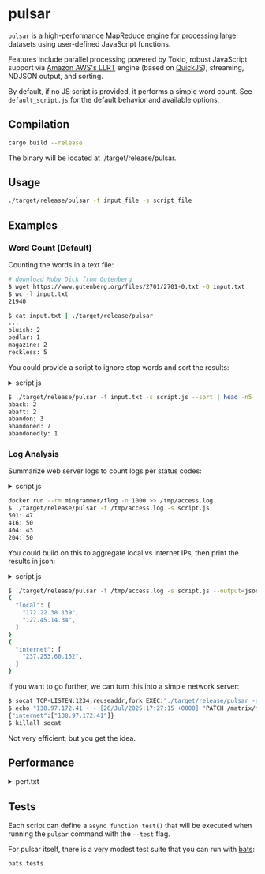 # pulsar

`pulsar` is a high-performance MapReduce engine for processing large datasets using user-defined JavaScript functions.

Features include parallel processing powered by Tokio, robust JavaScript support via [Amazon AWS's LLRT](https://github.com/awslabs/llrt) engine (based on [QuickJS](https://github.com/DelSkayn/rquickjs)), streaming, NDJSON output, and sorting.

By default, if no JS script is provided, it performs a simple word count. See `default_script.js` for the default behavior and available options.

## Compilation

```bash
cargo build --release
```

The binary will be located at ./target/release/pulsar.

## Usage

```bash
./target/release/pulsar -f input_file -s script_file
```

## Examples

### Word Count (Default)

Counting the words in a text file:

```bash
# download Moby Dick from Gutenberg
$ wget https://www.gutenberg.org/files/2701/2701-0.txt -O input.txt
$ wc -l input.txt
21940

$ cat input.txt | ./target/release/pulsar
...
bluish: 2
pedlar: 1
magazine: 2
reckless: 5
```

You could provide a script to ignore stop words and sort the results:

<details>
<summary>script.js</summary>

```js
const STOP_WORDS = new Set([
  "a", "an", "and", "are", "as", "at", "be", "but", "by", "for", "if", "in",
  "into", "is", "it", "no", "not", "of", "on", "or", "such", "that", "the",
  "their", "then", "there", "these", "they", "this", "to", "was", "will", "with"
]);

const map = async (line) =>
  line
    .toLowerCase()
    .replace(/[^\p{L}\p{N}]+/gu, " ")
    .trim()
    .split(/\s+/)
    .filter(
      (word) => word && !STOP_WORDS.has(word) && !/\d/.test(word) // filter out any word containing digits
    )
    .map((word) => [word, 1]);

const reduce = async (key, values) => values.length;

const sort = async (results) =>
  results.sort((a, b) => a[0].localeCompare(b[0])); // Sort alphabetically
```

</details>

```bash
$ ./target/release/pulsar -f input.txt -s script.js --sort | head -n5
aback: 2
abaft: 2
abandon: 3
abandoned: 7
abandonedly: 1
```

### Log Analysis

Summarize web server logs to count logs per status codes:

<details>
<summary>script.js</summary>

```js
const map = async (line) => {
  // Parse Apache/Nginx log line example:
  // 127.0.0.1 - - [01/Jan/2023:00:00:01 +0000] "GET /path HTTP/1.1" 200 1234
  // Extract the HTTP status code (e.g. 200)
  const match = line.match(/"\w+ \S+ \S+" (\d{3}) \d+/);
  if (match?.[1]) {
    const status = match[1];
    return [[status, 1]];
  }
  return [];
};

const reduce = async (key, values) =>
  values.reduce((sum, count) => sum + count, 0);
```

</details>

```bash
docker run --rm mingrammer/flog -n 1000 >> /tmp/access.log
$ ./target/release/pulsar -f /tmp/access.log -s script.js
501: 47
416: 50
404: 43
204: 50
```

You could build on this to aggregate local vs internet IPs, then print the results in json:

<details>
<summary>script.js</summary>

```js
const isLocal = (ip) => {
  const [a, b] = ip.split(".").map(Number);
  return (
    a === 10 ||
    (a === 172 && b >= 16 && b <= 31) ||
    (a === 192 && b === 168) ||
    a === 127
  );
};

const map = async (line) =>
  [...line.matchAll(/\b(\d{1,3}(?:\.\d{1,3}){3})\b/g)].map((m) => {
    const ip = m[1];
    const type = isLocal(ip) ? "local" : "internet";
    return [type, ip];
  });

const reduce = async (key, values) => Array.from(new Set(values)); // deduplicate IPs
```

</details>

```bash
$ ./target/release/pulsar -f /tmp/access.log -s script.js --output=json | jq
{
  "local": [
    "172.22.38.139",
    "127.45.14.34",
  ]
}
{
  "internet": [
    "237.253.60.152",
  ]
}
```

If you want to go further, we can turn this into a simple network server:

```bash
$ socat TCP-LISTEN:1234,reuseaddr,fork EXEC:"./target/release/pulsar -s script.js --output=json" &
$ echo "138.97.172.41 - - [26/Jul/2025:17:27:15 +0000] "PATCH /matrix/morph HTTP/1.0" 401 9375" | socat - TCP:localhost:1234
{"internet":["138.97.172.41"]}
$ killall socat
```

Not very efficient, but you get the idea.

## Performance

<details>
<summary>perf.txt</summary>

```txt
NodeJS version: v22.17.1
Pulsar version: pulsar 0.1.0-376e61a
CPU: AMD Ryzen 7 5800X3D 8-Core Processor 16

Summary

This benchmark performs a simple word count aggregation on a 20,000-line
copy of the Moby Dick by Herman Melville.

Each line is processed by the map function, which introduces an artificial
delay of approximately 0.23 ms per line, to simulate processing.

It compares Pulsar against a NodeJS equivalent implementation. Both
versions are asynchronous but, due to the nature of NodeJS, it runs on a
single thread. Remember, concurrency is not parallelism.

Pulsar, on the other hand, is a highly parallel MapReduce engine and can
leverage multiple threads and multiple execution contexts.

    Finished `release` profile [optimized] target(s) in 0.16s
Benchmark 1: pulsar-20k-lines
  Time (mean ± σ):     164.3 ms ±   8.7 ms    [User: 1619.3 ms, System: 120.6 ms]
  Range (min … max):   153.3 ms … 172.6 ms    5 runs

Benchmark 2: pulsar-20k-lines-sort-by-key-asc
  Time (mean ± σ):     239.2 ms ±   7.1 ms    [User: 1694.9 ms, System: 138.2 ms]
  Range (min … max):   231.1 ms … 249.9 ms    5 runs

Benchmark 3: baseline-node-20k-lines
  Time (mean ± σ):      5.306 s ±  0.004 s    [User: 4.264 s, System: 1.146 s]
  Range (min … max):    5.302 s …  5.310 s    5 runs

Summary
  pulsar-20k-lines ran
    1.46 ± 0.09 times faster than pulsar-20k-lines-sort-by-key-asc
   32.29 ± 1.71 times faster than baseline-node-20k-lines
Benchmark 1 (30 runs): ./target/release/pulsar -f input.txt -s pulsar-script.js
  measurement          mean ± σ            min … max           outliers         delta
  wall_time           167ms ± 9.38ms     153ms …  186ms          0 ( 0%)        0%
  peak_rss           48.7MB ±  494KB    47.6MB … 49.8MB          0 ( 0%)        0%
  cpu_cycles         6.46G  ±  132M     6.26G  … 6.80G           0 ( 0%)        0%
  instructions       11.7G  ± 3.00M     11.7G  … 11.7G           0 ( 0%)        0%
  cache_references    250M  ± 7.42M      240M  …  271M           0 ( 0%)        0%
  cache_misses       32.9M  ± 2.13M     30.6M  … 38.5M           3 (10%)        0%
  branch_misses      15.0M  ±  523K     14.4M  … 16.4M           3 (10%)        0%
Benchmark 2 (3 runs): node node-script.js input.txt
  measurement          mean ± σ            min … max           outliers         delta
  wall_time          5.32s  ± 1.22ms    5.32s  … 5.32s           0 ( 0%)        💩+3091.3% ±  6.7%
  peak_rss           76.1MB ±  398KB    75.7MB … 76.5MB          0 ( 0%)        💩+ 56.1% ±  1.2%
  cpu_cycles         17.2G  ± 49.1M     17.1G  … 17.2G           0 ( 0%)        💩+165.7% ±  2.5%
  instructions       34.4G  ±  341M     34.1G  … 34.8G           0 ( 0%)        💩+194.2% ±  0.9%
  cache_references   2.78G  ± 36.7M     2.74G  … 2.81G           0 ( 0%)        💩+1011.8% ±  5.8%
  cache_misses       54.7M  ±  583K     54.0M  … 55.1M           0 ( 0%)        💩+ 66.1% ±  7.8%
  branch_misses      28.5M  ± 2.14M     27.2M  … 31.0M           0 ( 0%)        💩+ 89.5% ±  6.1%
```

</details>

## Tests

Each script can define a `async function test()` that will be executed when running the `pulsar` command with the `--test` flag.

For pulsar itself, there is a very modest test suite that you can run with [bats](https://github.com/bats-core/bats-core):

```bash
bats tests
```
